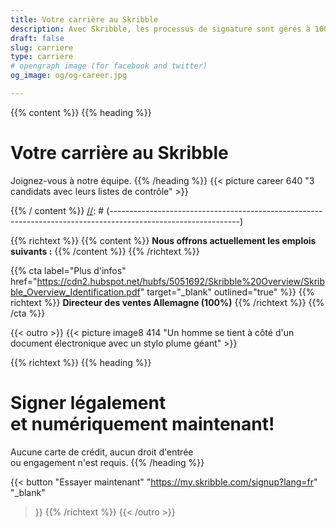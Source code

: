 ```yaml
---
title: Votre carrière au Skribble
description: Avec Skribble, les processus de signature sont gérés à 100% numériquement, sur la base de la signature électronique qualifiée "SEQ" – la signature électronique qui équivaut à une signature manuscrite, selon la loi suisse et européenne.
draft: false
slug: carriere 
type: carriere 
# opengraph image (for facebook and twitter)
og_image: og/og-career.jpg

---
```


{{% content %}}
{{% heading %}}
# Votre carrière au Skribble
Joignez-vous à notre équipe.
{{% /heading %}}
{{< picture career 640 "3 candidats avec leurs listes de contrôle" >}}

{{% / content %}}
[//]: # (--------------------------------------------------------------------------------------------------------------)

{{% richtext %}}
{{% content %}}
**Nous offrons actuellement les emplois suivants :**
{{% /content %}}
{{% /richtext %}}

{{% cta
  label="Plus d'infos"
  href="https://cdn2.hubspot.net/hubfs/5051692/Skribble%20Overview/Skribble_Overview_Identification.pdf"
  target="_blank"
  outlined="true"
%}}
{{% richtext %}}
**Directeur des ventes Allemagne (100%)**
{{% /richtext %}}
{{% /cta %}}

[//]: # (--------------------------------------------------------------------------------------------------------------)

{{< outro >}}
{{< picture image8 414 "Un homme se tient à côté d'un document électronique avec un stylo plume géant" >}}

{{% richtext %}}
{{% heading %}}
# Signer légalement <br class="hide-for-mobile">et numériquement maintenant!
Aucune carte de crédit, aucun droit d'entrée <br class="hide-for-mobile">ou engagement n'est requis.
{{% /heading %}}

{{< button
  "Essayer maintenant"
  "https://my.skribble.com/signup?lang=fr"
  "_blank"
>}}
{{% /richtext %}}
{{< /outro >}}
